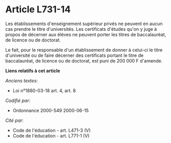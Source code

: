 # Article L731-14

Les établissements d'enseignement supérieur privés ne peuvent en aucun cas prendre le titre d'universités. Les certificats
d'études qu'on y juge à propos de décerner aux élèves ne peuvent porter les titres de baccalauréat, de licence ou de
doctorat.

Le fait, pour le responsable d'un établissement de donner à celui-ci le titre d'université ou de faire décerner des
certificats portant le titre de baccalauréat, de licence ou de doctorat, est puni de 200 000 F d'amende.

**Liens relatifs à cet article**

_Anciens textes_:

  - Loi n°1880-03-18 art. 4, art. 8

_Codifié par_:

  - Ordonnance 2000-549 2000-06-15

_Cité par_:

  - Code de l'éducation - art. L471-3 (V)
  - Code de l'éducation - art. L771-1 (V)
